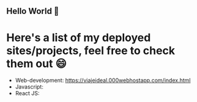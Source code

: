 ## Hello World 👋

# Here's a list of my deployed sites/projects, feel free to check them out 😄
- Web-development: https://viajeideal.000webhostapp.com/index.html
- Javascript: 
- React JS:

<!--
**lucre-ph/lucre-ph** is a ✨ _special_ ✨ repository because its `README.md` (this file) appears on your GitHub profile.
My name is Lucrecia and I'm a Full Stack developer.


- Web-development:
- Javascript: 
- React JS:
- Backend:


📫 How to reach me: 
- 🔭 I’m currently working on ...
- 🌱 I’m currently learning ...

- ⚡ Fun fact: ...
-->
